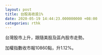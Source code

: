 ```yaml
---
layout: post
title: 台股高收逾1%
date: 2020-05-19 14:44:23.000000000 +08:00
categories: rthk
---
```


台灣股市上升，跟隨美股及區內股市走勢。

加權指數收市報10860點，升1.12%。
